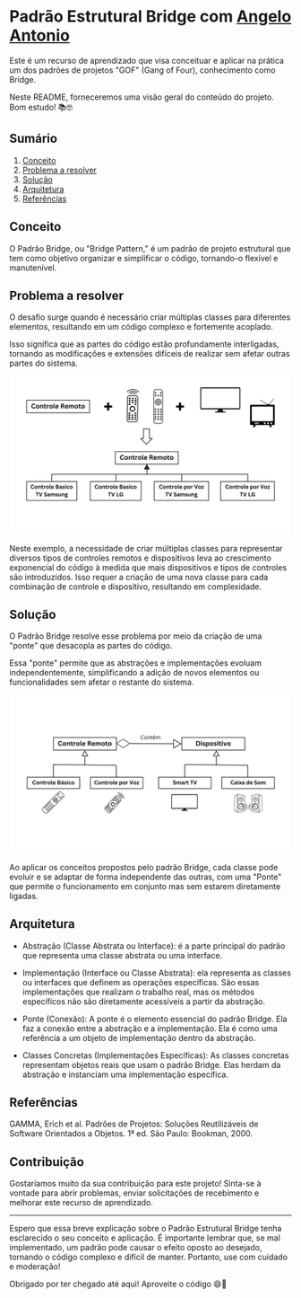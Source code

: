 # Padrão Estrutural Bridge com [Angelo Antonio](https://github.com/angelloantonnio)

Este é um recurso de aprendizado que visa conceituar e aplicar na prática um dos padrões de projetos "GOF" (Gang of Four), conhecimento como Bridge. 

Neste README, forneceremos uma visão geral do conteúdo do projeto. Bom estudo! 📚🤓

## Sumário

1. [Conceito](#conceito)
2. [Problema a resolver](#problema-a-resolver)
3. [Solução](#solução)
4. [Arquitetura](#arquitetura)
5. [Referências](#referencia)

## Conceito

O Padrão Bridge, ou "Bridge Pattern," é um padrão de projeto estrutural que tem como objetivo organizar e simplificar o código, tornando-o flexível e manutenível.

## Problema a resolver

O desafio surge quando é necessário criar múltiplas classes para diferentes elementos, resultando em um código complexo e fortemente acoplado. 

Isso significa que as partes do código estão profundamente interligadas, tornando as modificações e extensões difíceis de realizar sem afetar outras partes do sistema.

<div align="center"> 
 <img src="https://github.com/angelloantonnio/padrao-bridge-java/blob/main/img/Problema.png" width="500" />
</div>
<p></p>

Neste exemplo, a necessidade de criar múltiplas classes para representar diversos tipos de controles remotos e dispositivos leva ao crescimento exponencial do código à medida que mais dispositivos e tipos de controles são introduzidos. Isso requer a criação de uma nova classe para cada combinação de controle e dispositivo, resultando em complexidade.

## Solução

O Padrão Bridge resolve esse problema por meio da criação de uma "ponte" que desacopla as partes do código. 

Essa "ponte" permite que as abstrações e implementações evoluam independentemente, simplificando a adição de novos elementos ou funcionalidades sem afetar o restante do sistema.

<div align="center"> 
   <img src="https://github.com/angelloantonnio/padrao-bridge-java/blob/main/img/Solu%C3%A7%C3%A3o.png" width="500" /> 
</div>
<p></p>

Ao aplicar os conceitos propostos pelo padrão Bridge, cada classe pode evoluir e se adaptar de forma independente das outras, com uma "Ponte" que permite o funcionamento em conjunto mas sem estarem diretamente ligadas.

## Arquitetura

- Abstração (Classe Abstrata ou Interface): é a parte principal do padrão que representa uma classe abstrata ou uma interface.

- Implementação (Interface ou Classe Abstrata): ela representa as classes ou interfaces que definem as operações específicas. São essas implementações que realizam o trabalho real, mas os métodos específicos não são diretamente acessíveis a partir da abstração. 

- Ponte (Conexão): A ponte é o elemento essencial do padrão Bridge. Ela faz a conexão entre a abstração e a implementação. Ela é como uma referência a um objeto de implementação dentro da abstração. 

- Classes Concretas (Implementações Específicas): As classes concretas representam objetos reais que usam o padrão Bridge. Elas herdam da abstração e instanciam uma implementação específica. 

## Referências
GAMMA, Erich et al. Padrões de Projetos: Soluções Reutilizáveis de Software Orientados a Objetos. 1ª ed. São Paulo: Bookman, 2000.

## Contribuição

Gostaríamos muito da sua contribuição para este projeto! Sinta-se à vontade para abrir problemas, enviar solicitações de recebimento e melhorar este recurso de aprendizado.

---

Espero que essa breve explicação sobre o Padrão Estrutural Bridge tenha esclarecido o seu conceito e aplicação. É importante lembrar que, se mal implementado, um padrão pode causar o efeito oposto ao desejado, tornando o código complexo e difícil de manter. Portanto, use com cuidado e moderação!

Obrigado por ter chegado até aqui! Aproveite o código 😄🚀
